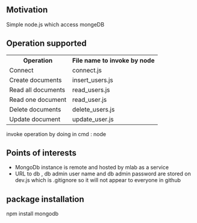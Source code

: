 <h2>Motivation</h2>
Simple node.js which access mongeDB

<h2>Operation supported</h2>
<table>
  <tr>
    <th>Operation</th>
    <th>File name to invoke by node</th> 
  </tr>
  <tr>
    <td>Connect</td>
    <td>connect.js</td> 
  </tr>
  <tr>
    <td>Create documents</td>
    <td>insert_users.js</td> 
  </tr>
 <tr>
    <td>Read all documents</td>
    <td>read_users.js</td> 
  </tr>
<tr>
    <td>Read one document</td>
    <td>read_user.js</td> 
  </tr>
<tr>
    <td>Delete documents</td>
    <td>delete_users.js</td> 
  </tr>
<tr>
    <td>Update document</td>
    <td>update_user.js</td> 
  </tr>
</table>

invoke operation by doing in cmd :  node <file name>

<h2>Points of interests</h2>
<ul>
<li>MongoDb instance is remote and hosted by mlab as a service</li>
<li>URL to db , db admin user name and db admin password are stored on dev.js which is .gitignore so it will not appear to everyone in github</li>
</ul>

<h2>package installation</h2>
npm install mongodb 
